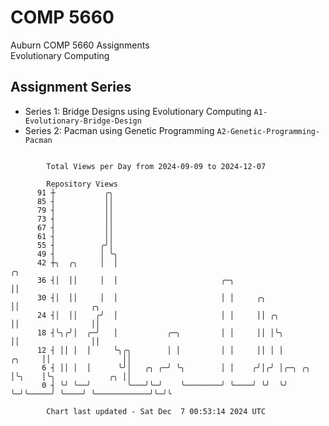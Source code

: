 # COMP 5660
Auburn COMP 5660 Assignments  
Evolutionary Computing

## Assignment Series
- Series 1: Bridge Designs using Evolutionary Computing `A1-Evolutionary-Bridge-Design`
- Series 2: Pacman using Genetic Programming `A2-Genetic-Programming-Pacman`

```

        Total Views per Day from 2024-09-09 to 2024-12-07

        Repository Views
      91 ┼           ╭╮
      85 ┤           ││
      79 ┤           ││
      73 ┤           ││
      67 ┤           ││
      61 ┤           ││
      55 ┤          ╭╯│
      49 ┤          │ ╰╮
      42 ┼╮  ╭╮     │  │                                                       ╭╮
      36 ┤│  ││     │  │                       ╭─╮                             ││
      30 ┤│  ││     │  │                       │ │     ╭╮                      ││                ╭╮
      24 ┤│  ││    ╭╯  │                       │ │     ││ ╭╮                   ││                ││
      18 ┤╰╮╭╯│  ╭─╯   │           ╭─╮         │ │     ││ │╰╮                  ││                ││
      12 ┤ ││ │  │     ╰╮╭╮        │ │         │ │     ││ │ │           ╭╮     ││                ││
       6 ┤ ││ │  │      ╰╯│   ╭╮ ╭─╯ ╰╮        │ │    ╭╯│╭╯ │╭─╮ ╭╮     │╰╮    │╰╮            ╭╮ ││
       0 ┤ ╰╯ ╰──╯        ╰───╯╰─╯    ╰────────╯ ╰────╯ ╰╯  ╰╯ ╰─╯╰─────╯ ╰────╯ ╰────────────╯╰─╯╰

        Chart last updated - Sat Dec  7 00:53:14 2024 UTC
        
```
